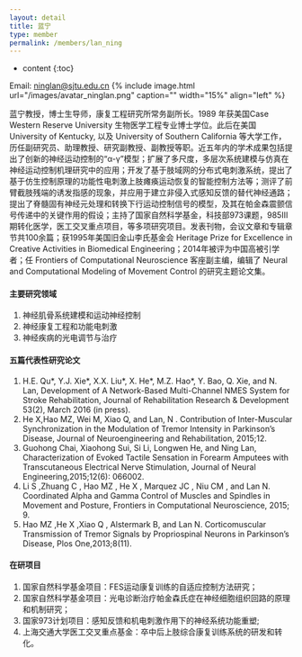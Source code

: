 ```yaml
---
layout: detail
title: 蓝宁
type: member
permalink: /members/lan_ning
---
```


* content
{:toc}

Email: <a href="ninglan@sjtu.edu.cn">ninglan@sjtu.edu.cn</a>
{% include image.html url="/images/avatar_ninglan.png" caption="" width="15%" align="left" %}

蓝宁教授，博士生导师，康复工程研究所常务副所长。1989 年获美国Case Western Reserve University 生物医学工程专业博士学位。此后在美国University of Kentucky, 以及 University of Southern California 等大学工作，历任副研究员、助理教授、研究副教授、副教授等职。近五年内的学术成果包括提出了创新的神经运动控制的“α-γ”模型；扩展了多尺度，多层次系统建模与仿真在神经运动控制机理研究中的应用；开发了基于肢域网的分布式电刺激系统，提出了基于仿生控制原理的功能性电刺激上肢瘫痪运动恢复的智能控制方法等；测评了前臂截肢残端的诱发指感的现象，并应用于建立非侵入式感知反馈的替代神经通路；提出了脊髓固有神经元处理和转换下行运动控制信号的模型，及其在帕金森震颤信号传递中的关键作用的假设；主持了国家自然科学基金，科技部973课题，985III期转化医学，医工交叉重点项目，等多项研究项目。发表刊物，会议文章和专辑章节共100余篇；获1995年美国旧金山李氏基金会 Heritage Prize for Excellence in Creative Activities in Biomedical Engineering；2014年被评为中国高被引学者；任 Frontiers of Computational Neuroscience 客座副主编，编辑了 Neural and Computational Modeling of Movement Control 的研究主题论文集。
#### 主要研究领域
1. 神经肌骨系统建模和运动神经控制
2. 神经康复工程和功能电刺激
3. 神经疾病的光电调节与治疗

#### 五篇代表性研究论文
1. H.E. Qu*, Y.J. Xie*, X.X. Liu*, X. He*, M.Z. Hao*, Y. Bao, Q. Xie, and N. Lan, Development of A Network-Based Multi-Channel NMES System for Stroke Rehabilitation, Journal of Rehabilitation Research & Development 53(2), March 2016 (in press).
2. He X,Hao MZ, Wei M, Xiao Q, and Lan, N . Contribution of Inter-Muscular Synchronization in the Modulation of Tremor Intensity in Parkinson’s Disease, Journal of Neuroengineering and Rehabilitation, 2015;12.
3. Guohong Chai, Xiaohong Sui, Si Li, Longwen He, and Ning Lan, Characterization of Evoked Tactile Sensation in Forearm Amputees with Transcutaneous Electrical Nerve Stimulation, Journal of Neural Engineering,2015;12(6): 066002.
4. Li S ,Zhuang C , Hao MZ , He X , Marquez JC , Niu CM , and Lan N. Coordinated Alpha and Gamma Control of Muscles and Spindles in Movement and Posture, Frontiers in Computational Neuroscience, 2015; 9.
5. Hao MZ ,He X ,Xiao Q , Alstermark B, and Lan N. Corticomuscular Transmission of Tremor Signals by Propriospinal Neurons in Parkinson’s Disease, Plos One,2013;8(11).

#### 在研项目
1. 国家自然科学基金项目：FES运动康复训练的自适应控制方法研究；
2. 国家自然科学基金项目：光电诊断治疗帕金森氏症在神经细胞组织回路的原理和机制研究；
3. 国家973计划项目：感知反馈和机电刺激作用下的神经系统功能重塑;
4. 上海交通大学医工交叉重点基金：卒中后上肢综合康复训练系统的研发和转化。
